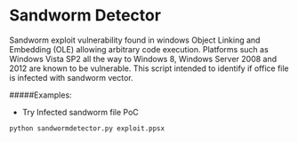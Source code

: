 Sandworm Detector
==================
Sandworm exploit vulnerability found in windows Object Linking and Embedding (OLE) allowing arbitrary code execution. Platforms such as Windows Vista SP2 all the way to Windows 8, Windows Server 2008 and 2012 are known to be vulnerable.
This script intended to identify if office file is infected with sandworm vector.

#####Examples:

* Try Infected sandworm file PoC

`python sandwormdetector.py exploit.ppsx`